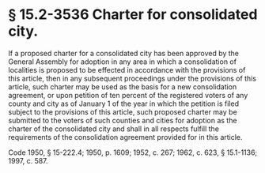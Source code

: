 # § 15.2-3536 Charter for consolidated city.

<p>If a proposed charter for a consolidated city has been approved by the General Assembly for adoption in any area in which a consolidation of localities is proposed to be effected in accordance with the provisions of this article, then in any subsequent proceedings under the provisions of this article, such charter may be used as the basis for a new consolidation agreement, or upon petition of ten percent of the registered voters of any county and city as of January 1 of the year in which the petition is filed subject to the provisions of this article, such proposed charter may be submitted to the voters of such counties and cities for adoption as the charter of the consolidated city and shall in all respects fulfill the requirements of the consolidation agreement provided for in this article.</p><p>Code 1950, § 15-222.4; 1950, p. 1609; 1952, c. 267; 1962, c. 623, § 15.1-1136; 1997, c. 587.</p>